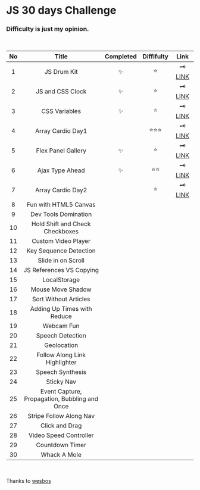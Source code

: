 # JS 30 days Challenge

### Difficulty is just **my opinion**.

<br>

| No  |                     Title                     | Completed | Diffifulty |                       Link                       |
| :-: | :-------------------------------------------: | :-------: | :--------: | :----------------------------------------------: |
|  1  |                  JS Drum Kit                  |    ✨     |    ⭐️     |              🗝 [LINK](/01-drum-kit)              |
|  2  |               JS and CSS Clock                |    ✨     |    ⭐️     |               🗝 [LINK](/02-clock)                |
|  3  |                 CSS Variables                 |    ✨     |    ⭐️     | 🗝 [LINK](/03-playing-withh-css-variables-and-js) |
|  4  |               Array Cardio Day1               |           | ⭐️⭐️⭐️  |         🗝 [LINK](/04-array-cardio-day1)          |
|  5  |              Flex Panel Gallery               |    ✨     |    ⭐️     |     🗝 [LINK](/05-flex-panels-image-gallery)      |
|  6  |                Ajax Type Ahead                |    ✨     |   ⭐️⭐️   |          🗝 [LINK](/06-ajax-type-ahead)           |
|  7  |               Array Cardio Day2               |           |    ⭐️     |         🗝 [LINK](/07-array-cardio-day2)          |
|  8  |             Fun with HTML5 Canvas             |           |            |                                                  |
|  9  |             Dev Tools Domination              |           |            |                                                  |
| 10  |        Hold Shift and Check Checkboxes        |           |            |                                                  |
| 11  |              Custom Video Player              |           |            |                                                  |
| 12  |            Key Sequence Detection             |           |            |                                                  |
| 13  |              Slide in on Scroll               |           |            |                                                  |
| 14  |           JS References VS Copying            |           |            |                                                  |
| 15  |                 LocalStorage                  |           |            |                                                  |
| 16  |               Mouse Move Shadow               |           |            |                                                  |
| 17  |             Sort Without Articles             |           |            |                                                  |
| 18  |          Adding Up Times with Reduce          |           |            |                                                  |
| 19  |                  Webcam Fun                   |           |            |                                                  |
| 20  |               Speech Detection                |           |            |                                                  |
| 21  |                  Geolocation                  |           |            |                                                  |
| 22  |         Follow Along Link Highlighter         |           |            |                                                  |
| 23  |               Speech Synthesis                |           |            |                                                  |
| 24  |                  Sticky Nav                   |           |            |                                                  |
| 25  | Event Capture, Propagation, Bubbling and Once |           |            |                                                  |
| 26  |            Stripe Follow Along Nav            |           |            |                                                  |
| 27  |                Click and Drag                 |           |            |                                                  |
| 28  |            Video Speed Controller             |           |            |                                                  |
| 29  |                Countdown Timer                |           |            |                                                  |
| 30  |                 Whack A Mole                  |           |            |                                                  |

<br>

Thanks to [wesbos](https://github.com/wesbos/JavaScript30)
